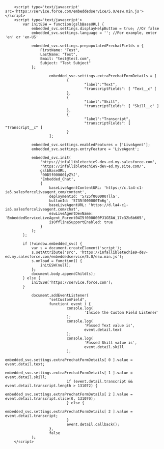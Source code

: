 <html>
        <style type='text/css'>
        	.embeddedServiceHelpButton .helpButton .uiButton {
        		background-color: #005290;
        		font-family: "Arial", sans-serif;
        	}
        	.embeddedServiceHelpButton .helpButton .uiButton:focus {
        		outline: 1px solid #005290;
        	}
        </style>
        
        <script type='text/javascript' src='https://service.force.com/embeddedservice/5.0/esw.min.js'></script>
        <script type='text/javascript'>
        	var initESW = function(gslbBaseURL) {
        		embedded_svc.settings.displayHelpButton = true; //Or false
        		embedded_svc.settings.language = ''; //For example, enter 'en' or 'en-US'

        		embedded_svc.settings.prepopulatedPrechatFields = {
        		    FirstName: "Test",
        		    LastName: "Test",
        		    Email: "test@test.com",
        		    Subject: "Test Subject"
        		};

                        embedded_svc.settings.extraPrechatFormDetails = [
                                {
                                        "label":"Text", 
                                        "transcriptFields": [ "Text__c" ] 
                                }, 
                                {
                                        "label":"Skill", 
                                        "transcriptFields": [ "Skill__c" ] 
                                }, 
                                {
                                        "label":"Transcript", 
                                        "transcriptFields": [ "Transcript__c" ] 
                                }
                        ];
        
        		embedded_svc.settings.enabledFeatures = ['LiveAgent'];
        		embedded_svc.settings.entryFeature = 'LiveAgent';
        
        		embedded_svc.init(
        			'https://infallibletechie9-dev-ed.my.salesforce.com',
        			'https://infallibletechie9-dev-ed.my.site.com/',
        			gslbBaseURL,
        			'00D5f000001yZYJ',
        			'Embedded_Chat',
        			{
        				baseLiveAgentContentURL: 'https://c.la4-c1-ia5.salesforceliveagent.com/content',
        				deploymentId: '5725f000000TllG',
        				buttonId: '5735f000000Tm6g',
        				baseLiveAgentURL: 'https://d.la4-c1-ia5.salesforceliveagent.com/chat',
        				eswLiveAgentDevName: 'EmbeddedServiceLiveAgent_Parent04I5f000000PJ1GEAW_17c32b6b665',
        				isOfflineSupportEnabled: true
        			}
        		);
        	};
        
        	if (!window.embedded_svc) {
        		var s = document.createElement('script');
        		s.setAttribute('src', 'https://infallibletechie9-dev-ed.my.salesforce.com/embeddedservice/5.0/esw.min.js');
        		s.onload = function() {
        			initESW(null);
        		};
        		document.body.appendChild(s);
        	} else {
        		initESW('https://service.force.com');
        	}
         
                document.addEventListener(
                        "setCustomField",
                        function( event ) {
                                console.log(
                                        'Inside the Custom Field Listener'
                                );
                                console.log(
                                        'Passed Text value is',
                                        event.detail.text
                                );
                                console.log(
                                        'Passed Skill value is',
                                        event.detail.skill
                                );
                                embedded_svc.settings.extraPrechatFormDetails[ 0 ].value = event.detail.text;
                                embedded_svc.settings.extraPrechatFormDetails[ 1 ].value = event.detail.skill;
                                if (event.detail.transcript && event.detail.transcript.length > 131072) {
                                    embedded_svc.settings.extraPrechatFormDetails[ 2 ].value = event.detail.transcript.slice(0, 131070);
                                } else {
                                    embedded_svc.settings.extraPrechatFormDetails[ 2 ].value = event.detail.transcript;
                                }
                                event.detail.callback();
                        },
                        false
                );
        </script>
</html>
